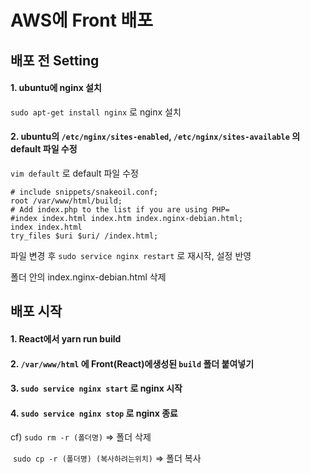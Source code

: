 # AWS에 Front 배포



## 배포 전 Setting

#### 1. ubuntu에 nginx 설치

`sudo apt-get install nginx` 로 nginx 설치



#### 2. ubuntu의 `/etc/nginx/sites-enabled`, `/etc/nginx/sites-available` 의 default 파일 수정 

`vim default` 로 default 파일 수정

```
# include snippets/snakeoil.conf;
root /var/www/html/build;
# Add index.php to the list if you are using PHP=
#index index.html index.htm index.nginx-debian.html;
index index.html
try_files $uri $uri/ /index.html;
```

파일 변경 후 `sudo service nginx restart` 로 재시작, 설정 반영

폴더 안의 index.nginx-debian.html 삭제



## 배포 시작

#### 1. React에서 yarn run build

#### 2. `/var/www/html` 에 Front(React)에생성된 `build` 폴더 붙여넣기

#### 3. `sudo service nginx start` 로 nginx 시작

#### 4. `sudo service nginx stop` 로 nginx 종료



cf) `sudo rm -r (폴더명)` => 폴더 삭제

​	 `sudo cp -r (폴더명) (복사하려는위치)` => 폴더 복사